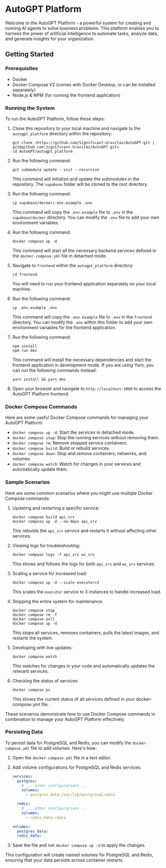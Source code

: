 # AutoGPT Platform

Welcome to the AutoGPT Platform - a powerful system for creating and running AI agents to solve business problems. This platform enables you to harness the power of artificial intelligence to automate tasks, analyze data, and generate insights for your organization.

## Getting Started

### Prerequisites

- Docker
- Docker Compose V2 (comes with Docker Desktop, or can be installed separately)
- Node.js & NPM (for running the frontend application)

### Running the System

To run the AutoGPT Platform, follow these steps:

1. Clone this repository to your local machine and navigate to the `autogpt_platform` directory within the repository:
   ```
   git clone <https://github.com/Significant-Gravitas/AutoGPT.git | git@github.com:Significant-Gravitas/AutoGPT.git>
   cd AutoGPT/autogpt_platform
   ```

2. Run the following command:
   ```
   git submodule update --init --recursive
   ```
   This command will initialize and update the submodules in the repository. The `supabase` folder will be cloned to the root directory.

3. Run the following command:
   ```
   cp supabase/docker/.env.example .env
   ```
   This command will copy the `.env.example` file to `.env` in the `supabase/docker` directory. You can modify the `.env` file to add your own environment variables.

4. Run the following command:
   ```
   docker compose up -d
   ```
   This command will start all the necessary backend services defined in the `docker-compose.yml` file in detached mode.

5. Navigate to `frontend` within the `autogpt_platform` directory:
   ```
   cd frontend
   ```
   You will need to run your frontend application separately on your local machine.

6. Run the following command: 
   ```
   cp .env.example .env
   ```
   This command will copy the `.env.example` file to `.env` in the `frontend` directory. You can modify the `.env` within this folder to add your own environment variables for the frontend application.

7. Run the following command:
   ```
   npm install
   npm run dev
   ```
   This command will install the necessary dependencies and start the frontend application in development mode.
   If you are using Yarn, you can run the following commands instead:
   ```
   yarn install && yarn dev
   ```

8. Open your browser and navigate to `http://localhost:3000` to access the AutoGPT Platform frontend.

### Docker Compose Commands

Here are some useful Docker Compose commands for managing your AutoGPT Platform:

- `docker compose up -d`: Start the services in detached mode.
- `docker compose stop`: Stop the running services without removing them.
- `docker compose rm`: Remove stopped service containers.
- `docker compose build`: Build or rebuild services.
- `docker compose down`: Stop and remove containers, networks, and volumes.
- `docker compose watch`: Watch for changes in your services and automatically update them.


### Sample Scenarios

Here are some common scenarios where you might use multiple Docker Compose commands:

1. Updating and restarting a specific service:
   ```
   docker compose build api_srv
   docker compose up -d --no-deps api_srv
   ```
   This rebuilds the `api_srv` service and restarts it without affecting other services.

2. Viewing logs for troubleshooting:
   ```
   docker compose logs -f api_srv ws_srv
   ```
   This shows and follows the logs for both `api_srv` and `ws_srv` services.

3. Scaling a service for increased load:
   ```
   docker compose up -d --scale executor=3
   ```
   This scales the `executor` service to 3 instances to handle increased load.

4. Stopping the entire system for maintenance:
   ```
   docker compose stop
   docker compose rm -f
   docker compose pull
   docker compose up -d
   ```
   This stops all services, removes containers, pulls the latest images, and restarts the system.

5. Developing with live updates:
   ```
   docker compose watch
   ```
   This watches for changes in your code and automatically updates the relevant services.

6. Checking the status of services:
   ```
   docker compose ps
   ```
   This shows the current status of all services defined in your docker-compose.yml file.

These scenarios demonstrate how to use Docker Compose commands in combination to manage your AutoGPT Platform effectively.


### Persisting Data

To persist data for PostgreSQL and Redis, you can modify the `docker-compose.yml` file to add volumes. Here's how:

1. Open the `docker-compose.yml` file in a text editor.
2. Add volume configurations for PostgreSQL and Redis services:

   ```yaml
   services:
     postgres:
       # ... other configurations ...
       volumes:
         - postgres_data:/var/lib/postgresql/data

     redis:
       # ... other configurations ...
       volumes:
         - redis_data:/data

   volumes:
     postgres_data:
     redis_data:
   ```

3. Save the file and run `docker compose up -d` to apply the changes.

This configuration will create named volumes for PostgreSQL and Redis, ensuring that your data persists across container restarts.
